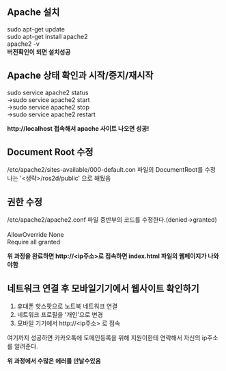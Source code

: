 
## Apache 설치   
sudo apt-get update   
sudo apt-get install apache2   
apache2 -v   
**버전확인이 되면 설치성공**   
   
   
   
## Apache 상태 확인과 시작/중지/재시작   
sudo service apache2 status   
->sudo service apache2 start    
->sudo service apache2 stop   
->sudo service apache2 restart   
   
**http://localhost 접속해서 apache 사이트 나오면 성공!**   
   
   
   
## Document Root 수정   
/etc/apache2/sites-available/000-default.con 파일의 DocumentRoot를 수정   
나는 '<생략>/ros2d/public' 으로 해뒀음   
   
   
   
## 권한 수정   
/etc/apache2/apache2.conf 파일 중반부의 코드를 수정한다.(denied->granted)   
<Directory />   
    AllowOverride None   
    Require all granted   
</Directory>   
   
   
**위 과정을 완료하면 http://<ip주소>로 접속하면 index.html 파일의 웹페이지가 나와야함**   
   
   
   
   
   
## 네트워크 연결 후 모바일기기에서 웹사이트 확인하기   
   
1. 휴대폰 핫스팟으로 노트북 네트워크 연결    
2. 네트워크 프로필을 '개인'으로 변경   
3. 모바일 기기에서 http://<ip주소> 로 접속   
   
   
여기까지 성공하면 카카오톡에 도메인등록을 위해 지원이한테 연락해서 자신의 ip주소를 알려준다.   
   
**위 과정에서 수많은 에러를 만날수있음**




